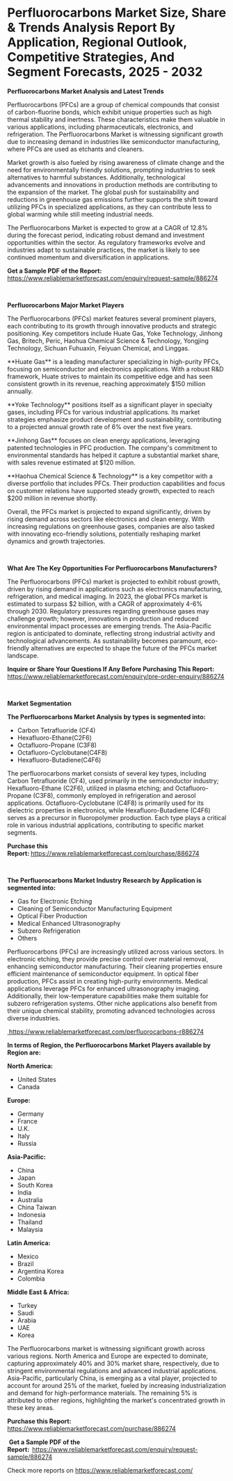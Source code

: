 <p><h1>Perfluorocarbons Market Size, Share & Trends Analysis Report By Application, Regional Outlook, Competitive Strategies, And Segment Forecasts, 2025 - 2032</h1></p><p><strong>Perfluorocarbons Market Analysis and Latest Trends</strong></p>
<p><p>Perfluorocarbons (PFCs) are a group of chemical compounds that consist of carbon-fluorine bonds, which exhibit unique properties such as high thermal stability and inertness. These characteristics make them valuable in various applications, including pharmaceuticals, electronics, and refrigeration. The Perfluorocarbons Market is witnessing significant growth due to increasing demand in industries like semiconductor manufacturing, where PFCs are used as etchants and cleaners.</p><p>Market growth is also fueled by rising awareness of climate change and the need for environmentally friendly solutions, prompting industries to seek alternatives to harmful substances. Additionally, technological advancements and innovations in production methods are contributing to the expansion of the market. The global push for sustainability and reductions in greenhouse gas emissions further supports the shift toward utilizing PFCs in specialized applications, as they can contribute less to global warming while still meeting industrial needs.</p><p>The Perfluorocarbons Market is expected to grow at a CAGR of 12.8% during the forecast period, indicating robust demand and investment opportunities within the sector. As regulatory frameworks evolve and industries adapt to sustainable practices, the market is likely to see continued momentum and diversification in applications.</p></p>
<p><strong>Get a Sample PDF of the Report:&nbsp;</strong> <a href="https://www.reliablemarketforecast.com/enquiry/request-sample/886274?utm_campaign=1169&utm_medium=2&utm_source=Github&utm_content=ia&utm_term=30012025&utm_id=perfluorocarbons">https://www.reliablemarketforecast.com/enquiry/request-sample/886274</a></p>
<p>&nbsp;</p>
<p><strong>Perfluorocarbons Major Market Players</strong></p>
<p><p>The Perfluorocarbons (PFCs) market features several prominent players, each contributing to its growth through innovative products and strategic positioning. Key competitors include Huate Gas, Yoke Technology, Jinhong Gas, Britech, Peric, Haohua Chemical Science & Technology, Yongjing Technology, Sichuan Fuhuaxin, Feiyuan Chemical, and Linggas.</p><p>**Huate Gas** is a leading manufacturer specializing in high-purity PFCs, focusing on semiconductor and electronics applications. With a robust R&D framework, Huate strives to maintain its competitive edge and has seen consistent growth in its revenue, reaching approximately $150 million annually.</p><p>**Yoke Technology** positions itself as a significant player in specialty gases, including PFCs for various industrial applications. Its market strategies emphasize product development and sustainability, contributing to a projected annual growth rate of 6% over the next five years.</p><p>**Jinhong Gas** focuses on clean energy applications, leveraging patented technologies in PFC production. The company's commitment to environmental standards has helped it capture a substantial market share, with sales revenue estimated at $120 million.</p><p>**Haohua Chemical Science & Technology** is a key competitor with a diverse portfolio that includes PFCs. Their production capabilities and focus on customer relations have supported steady growth, expected to reach $200 million in revenue shortly.</p><p>Overall, the PFCs market is projected to expand significantly, driven by rising demand across sectors like electronics and clean energy. With increasing regulations on greenhouse gases, companies are also tasked with innovating eco-friendly solutions, potentially reshaping market dynamics and growth trajectories.</p></p>
<p>&nbsp;</p>
<p><strong>What Are The Key Opportunities For Perfluorocarbons Manufacturers?</strong></p>
<p><p>The Perfluorocarbons (PFCs) market is projected to exhibit robust growth, driven by rising demand in applications such as electronics manufacturing, refrigeration, and medical imaging. In 2023, the global PFCs market is estimated to surpass $2 billion, with a CAGR of approximately 4-6% through 2030. Regulatory pressures regarding greenhouse gases may challenge growth; however, innovations in production and reduced environmental impact processes are emerging trends. The Asia-Pacific region is anticipated to dominate, reflecting strong industrial activity and technological advancements. As sustainability becomes paramount, eco-friendly alternatives are expected to shape the future of the PFCs market landscape.</p></p>
<p><strong>Inquire or Share Your Questions If Any Before Purchasing This Report:</strong> <a href="https://www.reliablemarketforecast.com/enquiry/pre-order-enquiry/886274?utm_campaign=1169&utm_medium=2&utm_source=Github&utm_content=ia&utm_term=30012025&utm_id=perfluorocarbons">https://www.reliablemarketforecast.com/enquiry/pre-order-enquiry/886274</a></p>
<p>&nbsp;</p>
<p><strong>Market Segmentation</strong></p>
<p><strong>The Perfluorocarbons Market Analysis by types is segmented into:</strong></p>
<p><ul><li>Carbon Tetrafluoride (CF4)</li><li>Hexafluoro-Ethane(C2F6)</li><li>Octafluoro-Propane (C3F8)</li><li>Octafluoro-Cyclobutane(C4F8)</li><li>Hexafluoro-Butadiene(C4F6)</li></ul></p>
<p><p>The perfluorocarbons market consists of several key types, including Carbon Tetrafluoride (CF4), used primarily in the semiconductor industry; Hexafluoro-Ethane (C2F6), utilized in plasma etching; and Octafluoro-Propane (C3F8), commonly employed in refrigeration and aerosol applications. Octafluoro-Cyclobutane (C4F8) is primarily used for its dielectric properties in electronics, while Hexafluoro-Butadiene (C4F6) serves as a precursor in fluoropolymer production. Each type plays a critical role in various industrial applications, contributing to specific market segments.</p></p>
<p><strong>Purchase this Report:&nbsp;</strong><a href="https://www.reliablemarketforecast.com/purchase/886274?utm_campaign=1169&utm_medium=2&utm_source=Github&utm_content=ia&utm_term=30012025&utm_id=perfluorocarbons">https://www.reliablemarketforecast.com/purchase/886274</a></p>
<p>&nbsp;</p>
<p><strong>The Perfluorocarbons Market Industry Research by Application is segmented into:</strong></p>
<p><ul><li>Gas for Electronic Etching</li><li>Cleaning of Semiconductor Manufacturing Equipment</li><li>Optical Fiber Production</li><li>Medical Enhanced Ultrasonography</li><li>Subzero Refrigeration</li><li>Others</li></ul></p>
<p><p>Perfluorocarbons (PFCs) are increasingly utilized across various sectors. In electronic etching, they provide precise control over material removal, enhancing semiconductor manufacturing. Their cleaning properties ensure efficient maintenance of semiconductor equipment. In optical fiber production, PFCs assist in creating high-purity environments. Medical applications leverage PFCs for enhanced ultrasonography imaging. Additionally, their low-temperature capabilities make them suitable for subzero refrigeration systems. Other niche applications also benefit from their unique chemical stability, promoting advanced technologies across diverse industries.</p></p>
<p><a href="https://www.reliablemarketforecast.com/perfluorocarbons-r886274?utm_campaign=1169&utm_medium=2&utm_source=Github&utm_content=ia&utm_term=30012025&utm_id=perfluorocarbons">&nbsp;https://www.reliablemarketforecast.com/perfluorocarbons-r886274</a></p>
<p><strong>In terms of Region, the Perfluorocarbons Market Players available by Region are:</strong></p>
<p>
    <p> <strong> North America: </strong>
        <ul>
            <li>United States</li>
            <li>Canada</li>
        </ul>
        </p> 
    <p> <strong> Europe: </strong>
        <ul>
            <li>Germany</li>
            <li>France</li>
            <li>U.K.</li>
            <li>Italy</li>
            <li>Russia</li>
        </ul>
        </p> 
    <p> <strong> Asia-Pacific: </strong>
        <ul>
            <li>China</li>
            <li>Japan</li>
            <li>South Korea</li>
            <li>India</li>
            <li>Australia</li>
            <li>China Taiwan</li>
            <li>Indonesia</li>
            <li>Thailand</li>
            <li>Malaysia</li>
        </ul>
        </p> 
    <p> <strong> Latin America: </strong>
        <ul>
            <li>Mexico</li>
            <li>Brazil</li>
            <li>Argentina Korea</li>
            <li>Colombia</li>
        </ul>
        </p> 
    <p> <strong> Middle East & Africa: </strong>
        <ul>
            <li>Turkey</li>
            <li>Saudi</li>
            <li>Arabia</li>
            <li>UAE</li>
            <li>Korea</li>
        </ul>
    </p>
    </p>
<p><p>The Perfluorocarbons market is witnessing significant growth across various regions. North America and Europe are expected to dominate, capturing approximately 40% and 30% market share, respectively, due to stringent environmental regulations and advanced industrial applications. Asia-Pacific, particularly China, is emerging as a vital player, projected to account for around 25% of the market, fueled by increasing industrialization and demand for high-performance materials. The remaining 5% is attributed to other regions, highlighting the market's concentrated growth in these key areas.</p></p>
<p><strong>Purchase this Report: </strong><a href="https://www.reliablemarketforecast.com/purchase/886274?utm_campaign=1169&utm_medium=2&utm_source=Github&utm_content=ia&utm_term=30012025&utm_id=perfluorocarbons">https://www.reliablemarketforecast.com/purchase/886274</a></p>
<p>&nbsp;<strong>Get a Sample PDF of the Report:&nbsp;&nbsp;</strong><a href="https://www.reliablemarketforecast.com/enquiry/request-sample/886274?utm_campaign=1169&utm_medium=2&utm_source=Github&utm_content=ia&utm_term=30012025&utm_id=perfluorocarbons">https://www.reliablemarketforecast.com/enquiry/request-sample/886274</a></p>
<p><strong></strong></p>
<p>Check more reports on <a href="https://www.reliablemarketforecast.com/?utm_campaign=1169&utm_medium=2&utm_source=Github&utm_content=ia&utm_term=30012025&utm_id=perfluorocarbons">https://www.reliablemarketforecast.com/</a></p>